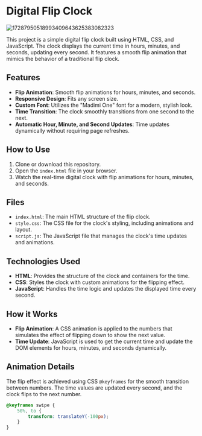 # Digital Flip Clock
![17287950518993409643625383082323](https://github.com/user-attachments/assets/11d4fde0-81b9-4c37-bf2f-6e26af94aa99)


This project is a simple digital flip clock built using HTML, CSS, and JavaScript. The clock displays the current time in hours, minutes, and seconds, updating every second. It features a smooth flip animation that mimics the behavior of a traditional flip clock.

## Features

- **Flip Animation**: Smooth flip animations for hours, minutes, and seconds.
- **Responsive Design**: Fits any screen size.
- **Custom Font**: Utilizes the "Madimi One" font for a modern, stylish look.
- **Time Transition**: The clock smoothly transitions from one second to the next.
- **Automatic Hour, Minute, and Second Updates**: Time updates dynamically without requiring page refreshes.

## How to Use

1. Clone or download this repository.
2. Open the `index.html` file in your browser.
3. Watch the real-time digital clock with flip animations for hours, minutes, and seconds.

## Files

- `index.html`: The main HTML structure of the flip clock.
- `style.css`: The CSS file for the clock's styling, including animations and layout.
- `script.js`: The JavaScript file that manages the clock's time updates and animations.

## Technologies Used

- **HTML**: Provides the structure of the clock and containers for the time.
- **CSS**: Styles the clock with custom animations for the flipping effect.
- **JavaScript**: Handles the time logic and updates the displayed time every second.

## How it Works

- **Flip Animation**: A CSS animation is applied to the numbers that simulates the effect of flipping down to show the next value.
- **Time Update**: JavaScript is used to get the current time and update the DOM elements for hours, minutes, and seconds dynamically.

## Animation Details

The flip effect is achieved using CSS `@keyframes` for the smooth transition between numbers. The time values are updated every second, and the clock flips to the next number.

```css
@keyframes swipe {
    50%, to {
        transform: translateY(-100px);
    }
}










